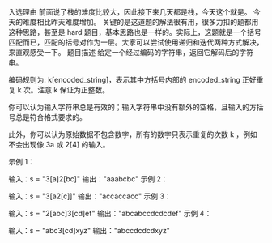 入选理由
前面说了栈的难度比较大，因此接下来几天都是栈，今天这个就是。
今天的难度相比昨天难度增加。 关键的是这道题的解法很有用，很多力扣的题都用这种思路，甚至是 hard 题目，基本思路也是一样的。实际上，这题就是一个括号匹配而已，匹配的括号对作为一层。大家可以尝试使用递归和迭代两种方式解决，来直观感受一下。
题目描述
给定一个经过编码的字符串，返回它解码后的字符串。

编码规则为: k[encoded_string]，表示其中方括号内部的 encoded_string 正好重复 k 次。注意 k 保证为正整数。

你可以认为输入字符串总是有效的；输入字符串中没有额外的空格，且输入的方括号总是符合格式要求的。

此外，你可以认为原始数据不包含数字，所有的数字只表示重复的次数 k ，例如不会出现像 3a 或 2[4] 的输入。

 

示例 1：

输入：s = "3[a]2[bc]"
输出："aaabcbc"
示例 2：

输入：s = "3[a2[c]]"
输出："accaccacc"
示例 3：

输入：s = "2[abc]3[cd]ef"
输出："abcabccdcdcdef"
示例 4：

输入：s = "abc3[cd]xyz"
输出："abccdcdcdxyz"
